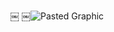 ￼
￼![Pasted Graphic](https://github.com/kammalshettys/DSA/assets/114118569/3ad2a3f5-9d83-483b-ae20-46102c91ee5c)
